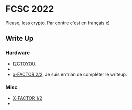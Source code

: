 # FCSC 2022 
Please, less crypto. 
Par contre c'est en français x)
## Write Up

### Hardware 

* [I2CTOYOU]().
* 
* [x-FACTOR 2/2](./X-FACTOR/X-Factor2-2.md). Je suis entrian de compléter le writeup.

### Misc 

* [X-FACTOR 1/2](./X-FACTOR/X-Factor1-2.md)
* 
